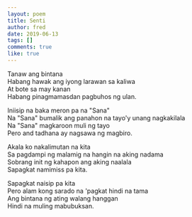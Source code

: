 ```yaml
---
layout: poem
title: Senti
author: fred
date: 2019-06-13
tags: []
comments: true
like: true
---
```

Tanaw ang bintana  
Habang hawak ang iyong larawan sa kaliwa  
At bote sa may kanan  
Habang pinagmamasdan pagbuhos ng ulan.  
  
Iniisip na baka meron pa na "Sana"  
Na "Sana" bumalik ang panahon na tayo'y unang nagkakilala  
Na "Sana" magkaroon muli ng tayo  
Pero and tadhana ay nagsawa ng magbiro.  

Akala ko nakalimutan na kita  
Sa pagdampi ng malamig na hangin na aking nadama  
Sobrang init ng kahapon ang aking naalala  
Sapagkat namimiss pa kita.  

Sapagkat naisip pa kita  
Pero alam kong sarado na 'pagkat hindi na tama  
Ang bintana ng ating walang hanggan  
Hindi na muling mabubuksan.  